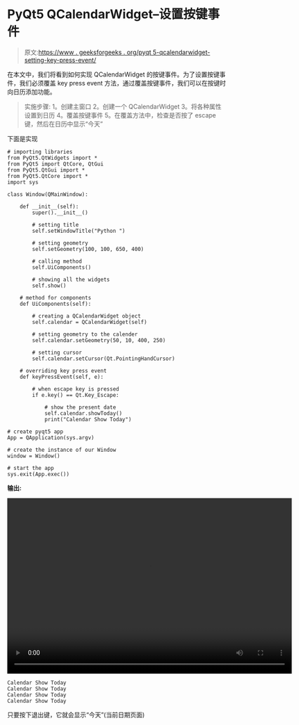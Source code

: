 # PyQt5 QCalendarWidget–设置按键事件

> 原文:[https://www . geeksforgeeks . org/pyqt 5-qcalendarwidget-setting-key-press-event/](https://www.geeksforgeeks.org/pyqt5-qcalendarwidget-setting-key-press-event/)

在本文中，我们将看到如何实现 QCalendarWidget 的按键事件。为了设置按键事件，我们必须覆盖 key press event 方法，通过覆盖按键事件，我们可以在按键时向日历添加功能。

> 实施步骤:
> 1。创建主窗口
> 2。创建一个 QCalendarWidget
> 3。将各种属性设置到日历
> 4。覆盖按键事件
> 5。在覆盖方法中，检查是否按了 escape 键，然后在日历中显示“今天”

下面是实现

```
# importing libraries
from PyQt5.QtWidgets import * 
from PyQt5 import QtCore, QtGui
from PyQt5.QtGui import * 
from PyQt5.QtCore import * 
import sys

class Window(QMainWindow):

    def __init__(self):
        super().__init__()

        # setting title
        self.setWindowTitle("Python ")

        # setting geometry
        self.setGeometry(100, 100, 650, 400)

        # calling method
        self.UiComponents()

        # showing all the widgets
        self.show()

    # method for components
    def UiComponents(self):

        # creating a QCalendarWidget object
        self.calendar = QCalendarWidget(self)

        # setting geometry to the calender
        self.calendar.setGeometry(50, 10, 400, 250)

        # setting cursor
        self.calendar.setCursor(Qt.PointingHandCursor)

    # overriding key press event
    def keyPressEvent(self, e):

        # when escape key is pressed
        if e.key() == Qt.Key_Escape:

            # show the present date
            self.calendar.showToday()
            print("Calendar Show Today")

# create pyqt5 app
App = QApplication(sys.argv)

# create the instance of our Window
window = Window()

# start the app
sys.exit(App.exec())
```

**输出:**

<video class="wp-video-shortcode" id="video-429444-1" width="656" height="404" preload="metadata" controls=""><source type="video/mp4" src="https://media.geeksforgeeks.org/wp-content/uploads/20200611012154/Python-2020-06-11-01-21-19.mp4?_=1">[https://media.geeksforgeeks.org/wp-content/uploads/20200611012154/Python-2020-06-11-01-21-19.mp4](https://media.geeksforgeeks.org/wp-content/uploads/20200611012154/Python-2020-06-11-01-21-19.mp4)</video>

```
Calendar Show Today
Calendar Show Today
Calendar Show Today
Calendar Show Today

```

只要按下退出键，它就会显示“今天”(当前日期页面)